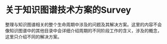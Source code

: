 # 关于知识图谱技术方案的Survey

整理与知识图谱相关的整个生命周期中涉及的问题及其解决方案。这里的内容不会像知识图谱中的其他目录中会详细介绍周期的不同阶段工作的含义，涉及的概念，这里只介绍不同的解决方案。
